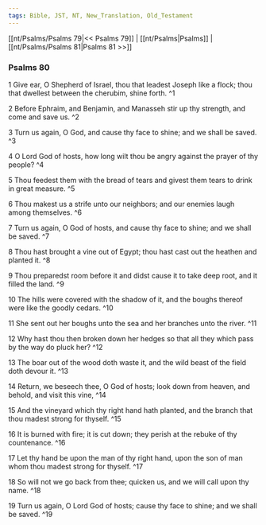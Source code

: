 ```yaml
---
tags: Bible, JST, NT, New_Translation, Old_Testament
---
```


[[nt/Psalms/Psalms 79|<< Psalms 79]] | [[nt/Psalms|Psalms]] | [[nt/Psalms/Psalms 81|Psalms 81 >>]]

### Psalms 80

1 Give ear, O Shepherd of Israel, thou that leadest Joseph like a flock; thou that dwellest between the cherubim, shine forth.  ^1

2 Before Ephraim, and Benjamin, and Manasseh stir up thy strength, and come and save us.  ^2

3 Turn us again, O God, and cause thy face to shine; and we shall be saved.  ^3

4 O Lord God of hosts, how long wilt thou be angry against the prayer of thy people?  ^4

5 Thou feedest them with the bread of tears and givest them tears to drink in great measure.  ^5

6 Thou makest us a strife unto our neighbors; and our enemies laugh among themselves.  ^6

7 Turn us again, O God of hosts, and cause thy face to shine; and we shall be saved.  ^7

8 Thou hast brought a vine out of Egypt; thou hast cast out the heathen and planted it.  ^8

9 Thou preparedst room before it and didst cause it to take deep root, and it filled the land.  ^9

10 The hills were covered with the shadow of it, and the boughs thereof were like the goodly cedars.  ^10

11 She sent out her boughs unto the sea and her branches unto the river.  ^11

12 Why hast thou then broken down her hedges so that all they which pass by the way do pluck her?  ^12

13 The boar out of the wood doth waste it, and the wild beast of the field doth devour it.  ^13

14 Return, we beseech thee, O God of hosts; look down from heaven, and behold, and visit this vine,  ^14

15 And the vineyard which thy right hand hath planted, and the branch that thou madest strong for thyself.  ^15

16 It is burned with fire; it is cut down; they perish at the rebuke of thy countenance.  ^16

17 Let thy hand be upon the man of thy right hand, upon the son of man whom thou madest strong for thyself.  ^17

18 So will not we go back from thee; quicken us, and we will call upon thy name.  ^18

19 Turn us again, O Lord God of hosts; cause thy face to shine; and we shall be saved.  ^19

 
